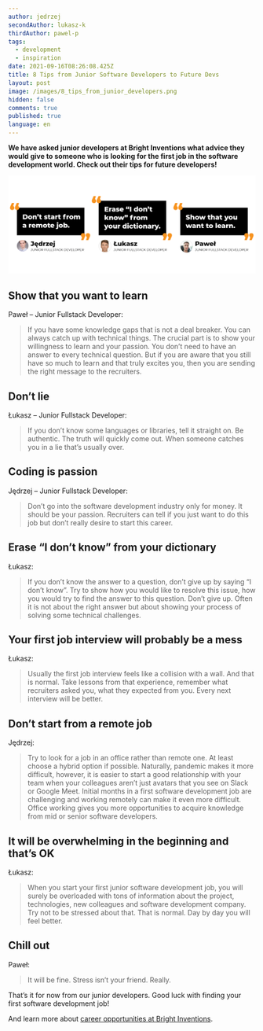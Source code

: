 ```yaml
---
author: jedrzej
secondAuthor: lukasz-k
thirdAuthor: pawel-p
tags:
  - development
  - inspiration
date: 2021-09-16T08:26:08.425Z
title: 8 Tips from Junior Software Developers to Future Devs
layout: post
image: /images/8_tips_from_junior_developers.png
hidden: false
comments: true
published: true
language: en
---
```

**We have asked junior developers at Bright Inventions what advice they would give to someone who is looking for the first job in the software development world. Check out their tips for future developers!**

![tips from junior software developers](../../static/images/8_tips_from_junior_developers.png "")

## Show that you want to learn

Paweł – Junior Fullstack Developer: 

> If you have some knowledge gaps that is not a deal breaker. You can always catch up with technical things. The crucial part is to show your willingness to learn and your passion. You don’t need to have an answer to every technical question. But if you are aware that you still have so much to learn and that truly excites you, then you are sending the right message to the recruiters.

## Don’t lie

Łukasz – Junior Fullstack Developer: 

> If you don’t know some languages or libraries, tell it straight on. Be authentic. The truth will quickly come out. When someone catches you in a lie that’s usually over. 

## Coding is passion

Jędrzej – Junior Fullstack Developer: 

> Don’t go into the software development industry only for money. It should be your passion. Recruiters can tell if you just want to do this job but don’t really desire to start this career.

## Erase “I don’t know” from your dictionary

Łukasz: 

> If you don’t know the answer to a question, don’t give up by saying “I don’t know”. Try to show how you would like to resolve this issue, how you would try to find the answer to this question. Don’t give up. Often it is not about the right answer but about showing your process of solving some technical challenges.

## Your first job interview will probably be a mess

Łukasz: 

> Usually the first job interview feels like a collision with a wall. And that is normal. Take lessons from that experience, remember what recruiters asked you, what they expected from you. Every next interview will be better.

## Don’t start from a remote job

Jędrzej: 

> Try to look for a job in an office rather than remote one. At least choose a hybrid option if possible. Naturally, pandemic makes it more difficult, however, it is easier to start a good relationship with your team when your colleagues aren’t just avatars that you see on Slack or Google Meet. Initial months in a first software development job are challenging and working remotely can make it even more difficult. Office working gives you more opportunities to acquire knowledge from mid or senior software developers.

## It will be overwhelming in the beginning and that’s OK

Łukasz: 

> When you start your first junior software development job, you will surely be overloaded with tons of information about the project, technologies, new colleagues and software development company. Try not to be stressed about that. That is normal. Day by day you will feel better.

## Chill out

Paweł: 

> It will be fine. Stress isn’t your friend. Really.

That’s it for now from our junior developers. Good luck with finding your first software development job! 

And learn more about [career opportunities at Bright Inventions](/career).
